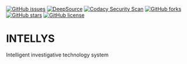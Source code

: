 
[![GitHub issues](https://img.shields.io/github/issues/KOSASIH/INTELLYS)](https://github.com/KOSASIH/INTELLYS/issues)
[![DeepSource](https://deepsource.io/gh/KOSASIH/INTELLYS.svg/?label=active+issues&show_trend=true&token=uotgmk1QsXcYruOe4809Px2Z)](https://deepsource.io/gh/KOSASIH/INTELLYS/?ref=repository-badge)
[![Codacy Security Scan](https://github.com/KOSASIH/INTELLYS/actions/workflows/codacy-analysis.yml/badge.svg)](https://github.com/KOSASIH/INTELLYS/actions/workflows/codacy-analysis.yml)
[![GitHub forks](https://img.shields.io/github/forks/KOSASIH/INTELLYS)](https://github.com/KOSASIH/INTELLYS/network)
[![GitHub stars](https://img.shields.io/github/stars/KOSASIH/INTELLYS)](https://github.com/KOSASIH/INTELLYS/stargazers)
[![GitHub license](https://img.shields.io/github/license/KOSASIH/INTELLYS)](https://github.com/KOSASIH/INTELLYS/blob/main/LICENSE)



# INTELLYS
Intelligent investigative technology system
